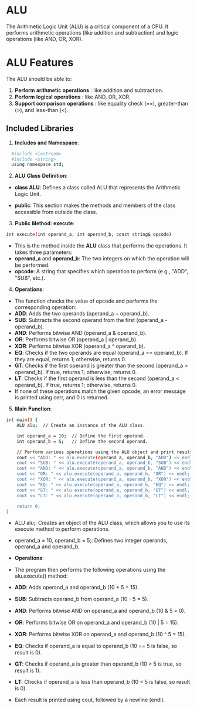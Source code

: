 
# ALU


The Arithmetic Logic Unit (ALU) is a critical component of a CPU. It performs arithmetic operations (like addition and subtraction) and logic operations (like AND, OR, XOR).

# ALU Features
The ALU should be able to:

1. 𝐏𝐞𝐫𝐟𝐨𝐫𝐦 𝐚𝐫𝐢𝐭𝐡𝐦𝐞𝐭𝐢𝐜 𝐨𝐩𝐞𝐫𝐚𝐭𝐢𝐨𝐧𝐬 : like addition and subtraction.
2. 𝐏𝐞𝐫𝐟𝐨𝐫𝐦 𝐥𝐨𝐠𝐢𝐜𝐚𝐥 𝐨𝐩𝐞𝐫𝐚𝐭𝐢𝐨𝐧𝐬 : like AND, OR, XOR.
3. 𝐒𝐮𝐩𝐩𝐨𝐫𝐭 𝐜𝐨𝐦𝐩𝐚𝐫𝐢𝐬𝐨𝐧 𝐨𝐩𝐞𝐫𝐚𝐭𝐢𝐨𝐧𝐬 : like equality check (==), greater-than (>), and less-than (<).




## Included Libraries

1.  𝐈𝐧𝐜𝐥𝐮𝐝𝐞𝐬 𝐚𝐧𝐝 𝐍𝐚𝐦𝐞𝐬𝐩𝐚𝐜𝐞:

```bash
  #include <iostream>
  #include <string>
  using namespace std;

```
2. 𝐀𝐋𝐔 𝐂𝐥𝐚𝐬𝐬 𝐃𝐞𝐟𝐢𝐧𝐢𝐭𝐢𝐨𝐧:










- 𝐜𝐥𝐚𝐬𝐬 𝐀𝐋𝐔: Defines a class called ALU that represents the Arithmetic Logic Unit.


- 𝐩𝐮𝐛𝐥𝐢𝐜: This section makes the methods and members of the class accessible from outside the class.


3. 𝐏𝐮𝐛𝐥𝐢𝐜 𝐌𝐞𝐭𝐡𝐨𝐝: 𝐞𝐱𝐞𝐜𝐮𝐭𝐞:
```bash
int execute(int operand_a, int operand_b, const string& opcode)
```
- This is the method inside the 𝐀𝐋𝐔 class that performs the operations. It takes three parameters:
- 𝐨𝐩𝐞𝐫𝐚𝐧𝐝_𝐚 and 𝐨𝐩𝐞𝐫𝐚𝐧𝐝_𝐛: The two integers on which the operation will be performed.
- 𝐨𝐩𝐜𝐨𝐝𝐞: A string that specifies which operation to perform (e.g., "ADD", "SUB", etc.).

4. 𝐎𝐩𝐞𝐫𝐚𝐭𝐢𝐨𝐧𝐬:
- The function checks the value of opcode and performs the corresponding operation:
- 𝐀𝐃𝐃: Adds the two operands (operand_a + operand_b).
- 𝐒𝐔𝐁: Subtracts the second operand from the first (operand_a - operand_b).
- 𝐀𝐍𝐃: Performs bitwise AND (operand_a & operand_b).
- 𝐎𝐑: Performs bitwise OR (operand_a | operand_b).
- 𝐗𝐎𝐑: Performs bitwise XOR (operand_a ^ operand_b).
- 𝐄𝐐: Checks if the two operands are equal (operand_a == operand_b). If they are equal, returns 1; otherwise, returns 0.
- 𝐆𝐓: Checks if the first operand is greater than the second (operand_a > operand_b). If true, returns 1; otherwise, returns 0.
- 𝐋𝐓: Checks if the first operand is less than the second (operand_a < operand_b). If true, returns 1; otherwise, returns 0.
- If none of these operations match the given opcode, an error message is printed using cerr, and 0 is returned.

5. 𝐌𝐚𝐢𝐧 𝐅𝐮𝐧𝐜𝐭𝐢𝐨𝐧:
```bash
int main() {
    ALU alu;  // Create an instance of the ALU class.

    int operand_a = 10;  // Define the first operand.
    int operand_b = 5;   // Define the second operand.

    // Perform various operations using the ALU object and print results:
    cout << "ADD: " << alu.execute(operand_a, operand_b, "ADD") << endl;
    cout << "SUB: " << alu.execute(operand_a, operand_b, "SUB") << endl;
    cout << "AND: " << alu.execute(operand_a, operand_b, "AND") << endl;
    cout << "OR: " << alu.execute(operand_a, operand_b, "OR") << endl;
    cout << "XOR: " << alu.execute(operand_a, operand_b, "XOR") << endl;
    cout << "EQ: " << alu.execute(operand_a, operand_b, "EQ") << endl;
    cout << "GT: " << alu.execute(operand_a, operand_b, "GT") << endl;
    cout << "LT: " << alu.execute(operand_a, operand_b, "LT") << endl;

    return 0;
}
```
- ALU alu;: Creates an object of the ALU class, which allows you to use its execute method to perform operations.

- operand_a = 10, operand_b = 5;: Defines two integer operands, operand_a and operand_b.

- 𝐎𝐩𝐞𝐫𝐚𝐭𝐢𝐨𝐧𝐬:

- The program then performs the following operations using the alu.execute() method:
- 𝐀𝐃𝐃: Adds operand_a and operand_b (10 + 5 = 15).
- 𝐒𝐔𝐁: Subtracts operand_b from operand_a (10 - 5 = 5).
- 𝐀𝐍𝐃: Performs bitwise AND on operand_a and operand_b (10 & 5 = 0).
- 𝐎𝐑: Performs bitwise OR on operand_a and operand_b (10 | 5 = 15).
- 𝐗𝐎𝐑: Performs bitwise XOR on operand_a and operand_b (10 ^ 5 = 15).
- 𝐄𝐐: Checks if operand_a is equal to operand_b (10 == 5 is false, so result is 0).
- 𝐆𝐓: Checks if operand_a is greater than operand_b (10 > 5 is true, so result is 1).
- 𝐋𝐓:  Checks if operand_a is less than operand_b (10 < 5 is false, so result is 0).
- Each result is printed using cout, followed by a newline (endl).



